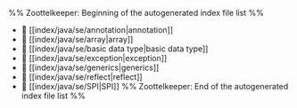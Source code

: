 %% Zoottelkeeper: Beginning of the autogenerated index file list  %%
- 📄 [[index/java/se/annotation|annotation]]
- 📄 [[index/java/se/array|array]]
- 📄 [[index/java/se/basic data type|basic data type]]
- 📄 [[index/java/se/exception|exception]]
- 📄 [[index/java/se/generics|generics]]
- 📄 [[index/java/se/reflect|reflect]]
- 📄 [[index/java/se/SPI|SPI]]
%% Zoottelkeeper: End of the autogenerated index file list  %%
